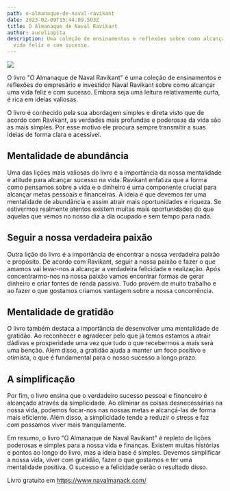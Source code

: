 ```yaml
---
path: o-almanaque-de-naval-ravikant
date: 2023-02-09T15:44:09.503Z
title: O Almanaque de Naval Ravikant
author: aureliopita
description: Uma coleção de ensinamentos e reflexões sobre como alcançar uma
  vida feliz e com sucesso.
---
```

![](/assets/almanaque.png)

O livro "O Almanaque de Naval Ravikant" é uma coleção de ensinamentos e reflexões do empresário e investidor Naval Ravikant sobre como alcançar uma vida feliz e com sucesso. Embora seja uma leitura relativamente curta, é rica em ideias valiosas.

O livro é conhecido pela sua abordagem simples e direta visto que de acordo com Ravikant, as verdades mais profundas e poderosas da vida são as mais simples. Por esse motivo ele procura sempre transmitir a suas ideias de forma clara e acessível.

## Mentalidade de abundância

Uma das lições mais valiosas do livro é a importância da nossa mentalidade e atitude para alcançar sucesso na vida. Ravikant enfatiza que a forma como pensamos sobre a vida e o dinheiro é uma componente crucial para alcançar metas pessoais e financeiras. A ideia é que devemos ter uma mentalidade de abundância e assim atrair mais oportunidades e riqueza. Se estivermos realmente atentos existem muitas mais oportunidades do que aquelas que vemos no nosso dia a dia ocupado e sem tempo para nada.

## Seguir a nossa verdadeira paixão

Outra lição do livro é a importância de encontrar a nossa verdadeira paixão e propósito. De acordo com Ravikant, seguir a nossa paixão e fazer o que amamos vai levar-nos a alcançar a verdadeira felicidade e realização. Após concentrarmo-nos na nossa paixão vamos encontrar formas de gerar dinheiro e criar fontes de renda passiva. Tudo provém de muito trabalho e ao fazer o que gostamos criamos vantagem sobre a nossa concorrência. 

## Mentalidade de gratidão

O livro também destaca a importância de desenvolver uma mentalidade de gratidão. Ao reconhecer e agradecer pelo que já temos estamos a atrair dádivas e prosperidade uma vez que tudo o que recebermos a mais será uma benção. Além disso, a gratidão ajuda a manter um foco positivo e otimista, o que é fundamental para o nosso sucesso a longo prazo. 

## A simplificação

Por fim, o livro ensina que o verdadeiro sucesso pessoal e financeiro é alcançado através da simplicidade. Ao eliminar as coisas desnecessárias na nossa vida, podemos focar-nos nas nossas metas e alcançá-las de forma mais eficiente. Além disso, a simplicidade tende a reduzir o stress e faz com possamos viver mais tranquilamente.

Em resumo, o livro "O Almanaque de Naval Ravikant" é repleto de lições poderosas e simples para a nossa vida e finanças. Existem muitas histórias e pontos ao longo do livro, mas a ideia base é simples. Devemos simplificar a nossa vida, viver com gratidão, fazer o que gostamos e ter uma mentalidade positiva. O sucesso e a felicidade serão o resultado disso.

Livro gratuito em <https://www.navalmanack.com/>